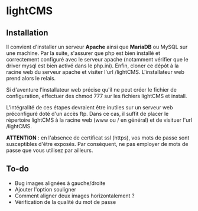 # lightCMS

## Installation

Il convient d'installer un serveur **Apache** ainsi que **MariaDB** ou MySQL sur une machine. Par la suite, s'assurer que php est bien installé et correctement configuré avec le serveur apache (notamment vérifier que le driver mysql est bien activé dans le php.ini). Enfin, cloner ce dépôt à la racine web du serveur apache et visiter l'url /lightCMS. L'installateur web prend alors le relais.

Si d'aventure l'installateur web précise qu'il ne peut créer le fichier de configuration, effectuer des chmod 777 sur les fichiers lightCMS et install.

L'intégralité de ces étapes devraient être inutiles sur un serveur web préconfiguré doté d'un accès ftp. Dans ce cas, il suffit de placer le répertoire lightCMS à la racine web (www ou / en général) et de visituer l'url /lightCMS.

**ATTENTION** : en l'absence de certificat ssl (https), vos mots de passe sont susceptibles d'être exposés. Par conséquent, ne pas employer de mots de passe que vous utilisez par ailleurs.

## To-do

*  Bug images alignées à gauche/droite
*  Ajouter l'option souligner
*  Comment aligner deux images horizontalement ?
*  Vérification de la qualité du mot de passe

